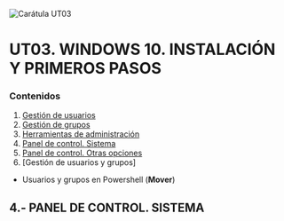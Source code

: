 ![Carátula UT03](imgs/caratula_ut03.png)

# UT03. WINDOWS 10. INSTALACIÓN Y PRIMEROS PASOS

### Contenidos

1. [Gestión de usuarios](01_usuarios.md)
2. [Gestión de grupos](02_grupos.md)
3. [Herramientas de administración](03_herramientas_administración.md)
4. [Panel de control. Sistema](04_sistema.md)
5. [Panel de control. Otras opciones](05_otras_opciones.md)
6. [Gestión de usuarios y grupos]
- Usuarios y grupos en Powershell (**Mover**)

## 4.- PANEL DE CONTROL. SISTEMA
